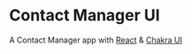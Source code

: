 # Contact Manager UI

A Contact Manager app with [React](https://reactjs.org/) & [Chakra UI](https://chakra-ui.com/)
